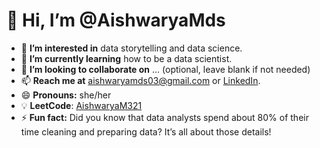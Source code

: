 # 👋 Hi, I’m @AishwaryaMds

- 👀 **I’m interested in** data storytelling and data science.
- 🌱 **I’m currently learning** how to be a data scientist.
- 💞️ **I’m looking to collaborate on** ... (optional, leave blank if not needed)
- 📫 **Reach me at** [aishwaryamds03@gmail.com](mailto:aishwaryamds03@gmail.com) or [LinkedIn](https://www.linkedin.com/in/aishwarya-m-ds/).
- 😄 **Pronouns:** she/her
- 💡 **LeetCode**: [AishwaryaM321](https://leetcode.com/u/AishwaryaM321)
- ⚡ **Fun fact:** Did you know that data analysts spend about 80% of their time cleaning and preparing data? It’s all about those details! 


<!---
AishwaryaMds/AishwaryaMds is a ✨ special ✨ repository because its `README.md` (this file) appears on your GitHub profile.
You can click the Preview link to take a look at your changes.
--->
